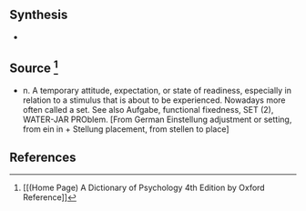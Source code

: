## Synthesis
- 
## Source [^1]
- n. A temporary attitude, expectation, or state of readiness, especially in relation to a stimulus that is about to be experienced. Nowadays more often called a set. See also Aufgabe, functional fixedness, SET (2), WATER-JAR PROblem. \[From German Einstellung adjustment or setting, from ein in + Stellung placement, from stellen to place]
## References

[^1]: [[(Home Page) A Dictionary of Psychology 4th Edition by Oxford Reference]]